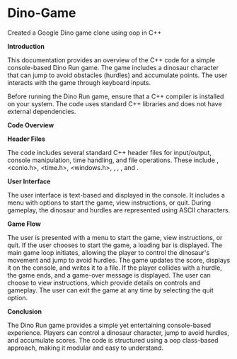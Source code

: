 # Dino-Game

Created a Google Dino game clone using oop in C++

**Introduction**

This documentation provides an overview of the C++ code for a simple console-based Dino Run game. 
The game includes a dinosaur character that can jump to avoid obstacles (hurdles) and accumulate points. 
The user interacts with the game through keyboard inputs.

Before running the Dino Run game, ensure that a C++ compiler is installed on your system. 
The code uses standard C++ libraries and does not have external dependencies.

**Code Overview**

**Header Files**

The code includes several standard C++ header files for input/output, console manipulation, time handling, and file operations.
These include <iostream>, <conio.h>, <time.h>, <windows.h>, <stack>, <queue>, <cstdlib>, and <fstream>.


**User Interface**

The user interface is text-based and displayed in the console.
It includes a menu with options to start the game, view instructions, or quit.
During gameplay, the dinosaur and hurdles are represented using ASCII characters.

**Game Flow**

The user is presented with a menu to start the game, view instructions, or quit.
If the user chooses to start the game, a loading bar is displayed.
The main game loop initiates, allowing the player to control the dinosaur's movement and jump to avoid hurdles.
The game updates the score, displays it on the console, and writes it to a file.
If the player collides with a hurdle, the game ends, and a game-over message is displayed.
The user can choose to view instructions, which provide details on controls and gameplay.
The user can exit the game at any time by selecting the quit option.

**Conclusion**

The Dino Run game provides a simple yet entertaining console-based experience.
Players can control a dinosaur character, jump to avoid hurdles, and accumulate scores. 
The code is structured using a oop class-based approach, making it modular and easy to understand.

